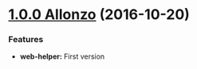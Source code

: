 <a name="1.0.0"></a>

# [1.0.0 Allonzo](https://github.com/CodeCorico/allons-y-web-helper/releases/tag/1.0.0) (2016-10-20)


### Features

* **web-helper:** First version

